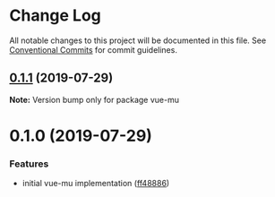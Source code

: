 # Change Log

All notable changes to this project will be documented in this file.
See [Conventional Commits](https://conventionalcommits.org) for commit guidelines.

## [0.1.1](https://github.com/herteleo/vue-mu/compare/vue-mu@0.1.0...vue-mu@0.1.1) (2019-07-29)

**Note:** Version bump only for package vue-mu





# 0.1.0 (2019-07-29)


### Features

* initial vue-mu implementation ([ff48886](https://github.com/herteleo/vue-mu/commit/ff48886))
